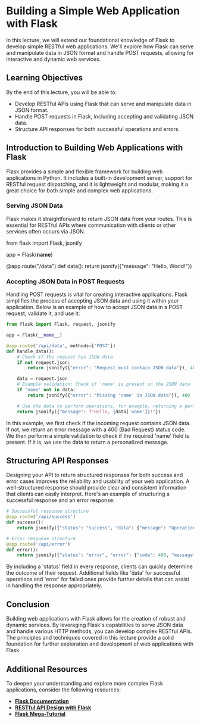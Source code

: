 # Building a Simple Web Application with Flask

In this lecture, we will extend our foundational knowledge of Flask to develop simple RESTful web applications. We'll explore how Flask can serve and manipulate data in JSON format and handle POST requests, allowing for interactive and dynamic web services.

## Learning Objectives

By the end of this lecture, you will be able to:

- Develop RESTful APIs using Flask that can serve and manipulate data in JSON format.
- Handle POST requests in Flask, including accepting and validating JSON data.
- Structure API responses for both successful operations and errors.

## Introduction to Building Web Applications with Flask

Flask provides a simple and flexible framework for building web applications in Python. It includes a built-in development server, support for RESTful request dispatching, and it is lightweight and modular, making it a great choice for both simple and complex web applications.

### Serving JSON Data

Flask makes it straightforward to return JSON data from your routes. This is essential for RESTful APIs where communication with clients or other services often occurs via JSON.

from flask import Flask, jsonify

app = Flask(__name__)


@app.route("/data")
def data():
    return jsonify({"message": "Hello, World!"})
### Accepting JSON Data in POST Requests

Handling POST requests is vital for creating interactive applications. Flask simplifies the process of accepting JSON data and using it within your application. Below is an example of how to accept JSON data in a POST request, validate it, and use it:

```python
from flask import Flask, request, jsonify

app = Flask(__name__)

@app.route('/api/data', methods=['POST'])
def handle_data():
    # Check if the request has JSON data
    if not request.json:
        return jsonify({"error": "Request must contain JSON data"}), 400

    data = request.json
    # Example validation: Check if 'name' is present in the JSON data
    if 'name' not in data:
        return jsonify({"error": "Missing 'name' in JSON data"}), 400

    # Use the data to perform operations, for example, returning a personalized message
    return jsonify({"message": f"Hello, {data['name']}!"})
```

In this example, we first check if the incoming request contains JSON data. If not, we return an error message with a 400 (Bad Request) status code. We then perform a simple validation to check if the required 'name' field is present. If it is, we use the data to return a personalized message.

## Structuring API Responses

Designing your API to return structured responses for both success and error cases improves the reliability and usability of your web application. A well-structured response should provide clear and consistent information that clients can easily interpret. Here's an example of structuring a successful response and an error response:

```python
# Successful response structure
@app.route('/api/success')
def success():
    return jsonify({"status": "success", "data": {"message": "Operation completed successfully"}}), 200

# Error response structure
@app.route('/api/error')
def error():
    return jsonify({"status": "error", "error": {"code": 400, "message": "Bad request"}}), 400
```

By including a 'status' field in every response, clients can quickly determine the outcome of their request. Additional fields like 'data' for successful operations and 'error' for failed ones provide further details that can assist in handling the response appropriately.

## Conclusion

Building web applications with Flask allows for the creation of robust and dynamic services. By leveraging Flask's capabilities to serve JSON data and handle various HTTP methods, you can develop complex RESTful APIs. The principles and techniques covered in this lecture provide a solid foundation for further exploration and development of web applications with Flask.

## Additional Resources

To deepen your understanding and explore more complex Flask applications, consider the following resources:

- **[Flask Documentation](https://flask.palletsprojects.com/)**
- **[RESTful API Design with Flask](https://blog.miguelgrinberg.com/post/designing-a-restful-api-with-python-and-flask)**
- **[Flask Mega-Tutorial](https://blog.miguelgrinberg.com/post/the-flask-mega-tutorial-part-i-hello-world)**